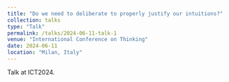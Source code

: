 ```yaml
---
title: "Do we need to deliberate to properly justify our intuitions?"
collection: talks
type: "Talk"
permalink: /talks/2024-06-11-talk-1
venue: "International Conference on Thinking"
date: 2024-06-11
location: "Milan, Italy"
---
```


Talk at ICT2024.
